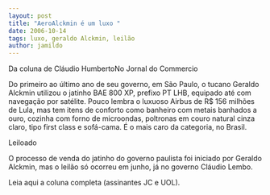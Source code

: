 ```yaml
---
layout: post
title: "AeroAlckmin é um luxo "
date: 2006-10-14
tags: luxo, geraldo Alckmin, leilão
author: jamildo
---
```

Da coluna de Cl&aacute;udio HumbertoNo Jornal do Commercio

Do primeiro ao &uacute;ltimo ano de seu governo, em S&atilde;o Paulo, o tucano Geraldo Alckmin utilizou o jatinho BAE 800 XP, prefixo PT LHB, equipado at&eacute; com navega&ccedil;&atilde;o por sat&eacute;lite. Pouco lembra o luxuoso Airbus de R$ 156 milh&otilde;es de Lula, mas tem itens de conforto como banheiro com metais banhados a ouro, cozinha com forno de microondas, poltronas em couro natural cinza claro, tipo first class e sof&aacute;-cama. &Eacute; o mais caro da categoria, no Brasil.

Leiloado 

O processo de venda do jatinho do governo paulista foi iniciado por Geraldo Alckmin, mas o leil&atilde;o s&oacute; ocorreu em junho, j&aacute; no governo Cl&aacute;udio Lembo.

Leia aqui a coluna completa (assinantes JC e UOL).